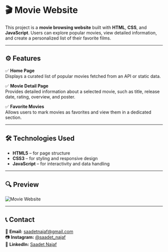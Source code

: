   
# 🎬 Movie Website

This project is a **movie browsing website** built with **HTML**, **CSS**, and **JavaScript**. Users can explore popular movies, view detailed information, and create a personalized list of their favorite films.

---

## ⚙️ Features

✅ **Home Page**  
Displays a curated list of popular movies fetched from an API or static data.

✅ **Movie Detail Page**  
Provides detailed information about a selected movie, such as title, release date, rating, overview, and poster.

✅ **Favorite Movies**  
Allows users to mark movies as favorites and view them in a dedicated section.

---

## 🛠 Technologies Used

- **HTML5** – for page structure  
- **CSS3** – for styling and responsive design  
- **JavaScript** – for interactivity and data handling

---

## 🔍 Preview  

![Movie Website](movie.gif)  

---

## 📞 Contact  

📩 **Email:** [saadetnajaf@gmail.com](mailto:saadetnajaf@gmail.com)  
📷 **Instagram:** [@saadet_najaf](https://www.instagram.com/saadet_najaf)  
💼 **LinkedIn:** [Saadet Najaf](https://www.linkedin.com/in/saadetnajaf/)  
